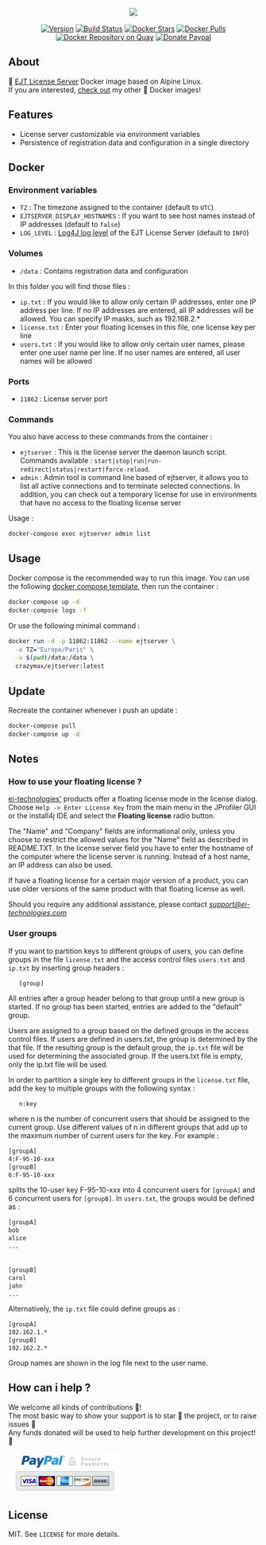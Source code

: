 <p align="center"><a href="https://github.com/crazy-max/docker-ejtserver" target="_blank"><img height="100"src="https://raw.githubusercontent.com/crazy-max/docker-ejtserver/master/.res/ejtserver_docker.png"></a></p>

<p align="center">
  <a href="https://microbadger.com/images/crazymax/ejtserver"><img src="https://images.microbadger.com/badges/version/crazymax/ejtserver.svg?style=flat-square" alt="Version"></a>
  <a href="https://travis-ci.org/crazy-max/docker-ejtserver"><img src="https://img.shields.io/travis/crazy-max/docker-ejtserver/master.svg?style=flat-square" alt="Build Status"></a>
  <a href="https://hub.docker.com/r/crazymax/ejtserver/"><img src="https://img.shields.io/docker/stars/crazymax/ejtserver.svg?style=flat-square" alt="Docker Stars"></a>
  <a href="https://hub.docker.com/r/crazymax/ejtserver/"><img src="https://img.shields.io/docker/pulls/crazymax/ejtserver.svg?style=flat-square" alt="Docker Pulls"></a>
  <a href="https://quay.io/repository/crazymax/ejtserver"><img src="https://quay.io/repository/crazymax/ejtserver/status?style=flat-square" alt="Docker Repository on Quay"></a>
  <a href="https://www.paypal.com/cgi-bin/webscr?cmd=_s-xclick&hosted_button_id=SD4J26TW97CSU"><img src="https://img.shields.io/badge/donate-paypal-7057ff.svg?style=flat-square" alt="Donate Paypal"></a>
</p>

## About

🐳 [EJT License Server](https://www.ej-technologies.com/license/files) Docker image based on Alpine Linux.<br />
If you are interested, [check out](https://hub.docker.com/r/crazymax/) my other 🐳 Docker images!

## Features

* License server customizable via environment variables
* Persistence of registration data and configuration in a single directory

## Docker

### Environment variables

* `TZ` : The timezone assigned to the container (default to `UTC`)
* `EJTSERVER_DISPLAY_HOSTNAMES` : If you want to see host names instead of IP addresses (default to `false`)
* `LOG_LEVEL` : [Log4J log level](https://logging.apache.org/log4j/2.x/manual/customloglevels.html) of the EJT License Server (default to `INFO`)

### Volumes

* `/data` : Contains registration data and configuration

In this folder you will find those files :

* `ip.txt` : If you would like to allow only certain IP addresses, enter one IP address per line. If no IP addresses are entered, all IP addresses will be allowed. You can specify IP masks, such as 192.168.2.*
* `license.txt` : Enter your floating licenses in this file, one license key per line
* `users.txt` : If you would like to allow only certain user names, please enter one user name per line. If no user names are entered, all user names will be allowed

### Ports

* `11862` : License server port

### Commands

You also have access to these commands from the container :

* `ejtserver` : This is the license server the daemon launch script. Commands available : `start|stop|run|run-redirect|status|restart|force-reload`.
* `admin` : Admin tool is command line based of ejtserver, it allows you to list all active connections and to terminate selected connections. In addition, you can check out a temporary license for use in environments that have no access to the floating license server

Usage :

```bash
docker-compose exec ejtserver admin list
```

## Usage

Docker compose is the recommended way to run this image. You can use the following [docker compose template](docker-compose.yml), then run the container :

```bash
docker-compose up -d
docker-compose logs -f
```

Or use the following minimal command :

```bash
docker run -d -p 11862:11862 --name ejtserver \
  -e TZ="Europe/Paris" \
  -v $(pwd)/data:/data \
  crazymax/ejtserver:latest
```

## Update

Recreate the container whenever i push an update :

```bash
docker-compose pull
docker-compose up -d
```

## Notes

### How to use your floating license ?

[ej-technologies'](https://www.ej-technologies.com/) products offer a floating license mode in the license dialog. Choose `Help -> Enter License Key` from the main menu in the JProfiler GUI or the install4j IDE and select the <b>Floating license</b> radio button.

The "Name" and "Company" fields are informational only, unless you choose to restrict the allowed values for the "Name" field as described in README.TXT. In the license server field you have to enter the hostname of the computer where the license server is running. Instead of a host name, an IP address can also be used.

If have a floating license for a certain major version of a product, you can use older versions of the same product with that floating license as well.

Should you require any additional assistance, please contact *support@ej-technologies.com*

### User groups

If you want to partition keys to different groups of users, you can define groups in the file `license.txt` and the access control files `users.txt` and `ip.txt` by inserting group headers :

```
   [group]
```

All entries after a group header belong to that group until a new group is started. If no group has been started, entries are added to the "default" group.

Users are assigned to a group based on the defined groups in the access control files. If users are defined in users.txt, the group is determined by the that file. If the resulting group is the default group, the `ip.txt` file will be used for determining the associated group. If the users.txt file is empty, only the ip.txt file will be used.

In order to partition a single key to different groups in the `license.txt` file, add the key to multiple groups with the following syntax :

```
   n:key
```

where n is the number of concurrent users that should be assigned to the current group. Use different values of n in different groups that add up to the maximum number of current users for the key. For example :

```
[groupA]
4:F-95-10-xxx
[groupB]
6:F-95-10-xxx
```

splits the 10-user key F-95-10-xxx into 4 concurrent users for `[groupA]` and 6 concurrent users for `[groupB]`. In `users.txt`, the groups would be defined as :

```
[groupA]
bob
alice
...


[groupB]
carol
john
...
```

Alternatively, the `ip.txt` file could define groups as :

```
[groupA]
192.162.1.*
[groupB]
192.162.2.*
```

Group names are shown in the log file next to the user name.

## How can i help ?

We welcome all kinds of contributions :raised_hands:!<br />
The most basic way to show your support is to star :star2: the project, or to raise issues :speech_balloon:<br />
Any funds donated will be used to help further development on this project! :gift_heart:

[![Donate Paypal](.res/paypal.png)](https://www.paypal.com/cgi-bin/webscr?cmd=_s-xclick&hosted_button_id=SD4J26TW97CSU)

## License

MIT. See `LICENSE` for more details.
